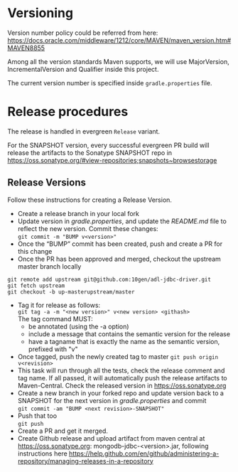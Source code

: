 # Versioning
Version number policy could be referred from here: https://docs.oracle.com/middleware/1212/core/MAVEN/maven_version.htm#MAVEN8855

Among all the version standards Maven supports, we will use MajorVersion, IncrementalVersion and Qualifier inside this project.

The current version number is specified inside `gradle.properties` file. 

# Release procedures
The release is handled in evergreen `Release` variant.  

For the SNAPSHOT version, every successful evergreen PR build will release the artifacts to the Sonatype SNAPSHOT repo in https://oss.sonatype.org/#view-repositories;snapshots~browsestorage

## Release Versions

Follow these instructions for creating a Release Version.

* Create a release branch in your local fork
* Update version in _gradle.properties_, and update the _README.md_ file to reflect the new version. Commit these changes:  
```git commit -m "BUMP v<version>"```
* Once the “BUMP” commit has been created, push and create a PR for this change
* Once the PR has been approved and merged, checkout the upstream master branch locally
```
git remote add upstream git@github.com:10gen/adl-jdbc-driver.git
git fetch upstream
git checkout -b up-masterupstream/master
```
* Tag it for release as follows:  
```git tag -a -m "<new version>" v<new version> <githash>```   
The tag command MUST:  
  * be annotated (using the -a option)  
  * include a message that contains the semantic version for the release  
  * have a tagname that is exactly the name as the semantic version, prefixed with "v"  
* Once tagged, push the newly created tag to master
```git push origin v<revision> ```
* This task will run through all the tests, check the release comment and tag name. If all passed, it will automatically push the release artifacts to Maven-Central. Check the released version in https://oss.sonatype.org 
* Create a new branch in your forked repo and update version back to a SNAPSHOT for the next version in _gradle.properties_ and commit  
```git commit -am "BUMP <next revision>-SNAPSHOT"```
* Push that too  
```git push```
* Create a PR and get it merged.
* Create Github release and upload artifact from maven central at https://oss.sonatype.org: mongodb-jdbc-\<version\>.jar, following instructions here https://help.github.com/en/github/administering-a-repository/managing-releases-in-a-repository 
